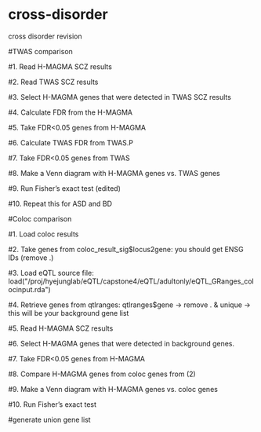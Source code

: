 # cross-disorder
cross disorder revision

#TWAS comparison

#1. Read H-MAGMA SCZ results

#2. Read TWAS SCZ results

#3. Select H-MAGMA genes that were detected in TWAS SCZ results

#4. Calculate FDR from the H-MAGMA

#5. Take FDR<0.05 genes from H-MAGMA

#6. Calculate TWAS FDR from TWAS.P

#7. Take FDR<0.05 genes from TWAS

#8. Make a Venn diagram with H-MAGMA genes vs. TWAS genes

#9. Run Fisher’s exact test (edited) 

#10. Repeat this for ASD and BD


#Coloc comparison

#1. Load coloc results

#2. Take genes from coloc_result_sig$locus2gene: you should get  ENSG IDs (remove .)

#3. Load eQTL source file: load("/proj/hyejunglab/eQTL/capstone4/eQTL/adultonly/eQTL_GRanges_colocinput.rda")

#4. Retrieve genes from qtlranges: qtlranges$gene -> remove . & unique -> this will be your background gene list

#5. Read H-MAGMA SCZ results

#6. Select H-MAGMA genes that were detected in background genes.

#7. Take FDR<0.05 genes from H-MAGMA

#8. Compare H-MAGMA genes from coloc genes from (2)

#9. Make a Venn diagram with H-MAGMA genes vs. coloc genes

#10. Run Fisher’s exact test


#generate union gene list
